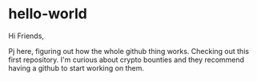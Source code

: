 # hello-world

Hi Friends,

Pj here, figuring out how the whole github thing works. Checking out this first repository. I'm curious about crypto bounties and they recommend having a github to start working on them.
